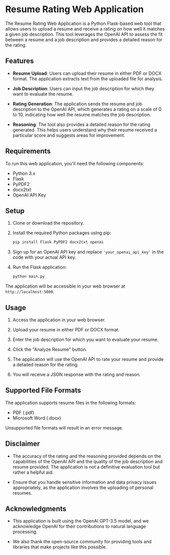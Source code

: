 # Resume Rating Web Application

The Resume Rating Web Application is a Python Flask-based web tool that allows users to upload a resume and receive a rating on how well it matches a given job description. This tool leverages the OpenAI API to assess the fit between a resume and a job description and provides a detailed reason for the rating.

## Features

- **Resume Upload**: Users can upload their resume in either PDF or DOCX format. The application extracts text from the uploaded file for analysis.

- **Job Description**: Users can input the job description for which they want to evaluate the resume.

- **Rating Generation**: The application sends the resume and job description to the OpenAI API, which generates a rating on a scale of 0 to 10, indicating how well the resume matches the job description.

- **Reasoning**: The tool also provides a detailed reason for the rating generated. This helps users understand why their resume received a particular score and suggests areas for improvement.

## Requirements

To run this web application, you'll need the following components:

- Python 3.x
- Flask
- PyPDF2
- docx2txt
- OpenAI API Key

## Setup

1. Clone or download the repository.

2. Install the required Python packages using pip:

   ```bash
   pip install Flask PyPDF2 docx2txt openai
   ```

3. Sign up for an OpenAI API key and replace `'your_openai_api_key'` in the code with your actual API key.

4. Run the Flask application:

   ```bash
   python main.py
   ```

The application will be accessible in your web browser at `http://localhost:5000`.

## Usage

1. Access the application in your web browser.

2. Upload your resume in either PDF or DOCX format.

3. Enter the job description for which you want to evaluate your resume.

4. Click the "Analyze Resume" button.

5. The application will use the OpenAI API to rate your resume and provide a detailed reason for the rating.

6. You will receive a JSON response with the rating and reason.

## Supported File Formats

The application supports resume files in the following formats:

- PDF (.pdf)
- Microsoft Word (.docx)

Unsupported file formats will result in an error message.

## Disclaimer

- The accuracy of the rating and the reasoning provided depends on the capabilities of the OpenAI API and the quality of the job description and resume provided. The application is not a definitive evaluation tool but rather a helpful aid.

- Ensure that you handle sensitive information and data privacy issues appropriately, as the application involves the uploading of personal resumes.

## Acknowledgments

- This application is built using the OpenAI GPT-3.5 model, and we acknowledge OpenAI for their contributions to natural language processing.

- We also thank the open-source community for providing tools and libraries that make projects like this possible.